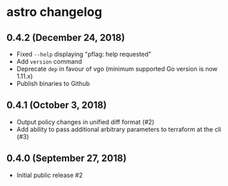 # astro changelog

## 0.4.2 (December 24, 2018)

* Fixed `--help` displaying "pflag: help requested"
* Add `version` command
* Deprecate `dep` in favour of vgo (minimum supported Go version is now 1.11.x)
* Publish binaries to Github

## 0.4.1 (October 3, 2018)

* Output policy changes in unified diff format (#2)
* Add ability to pass additional arbitrary parameters to terraform at the cli (#3)

## 0.4.0 (September 27, 2018)

* Initial public release #2
